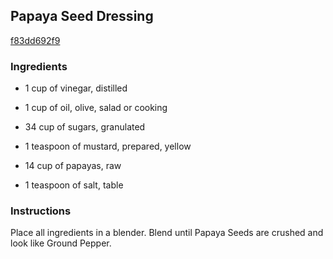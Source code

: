 ## Papaya Seed Dressing

[f83dd692f9](http://www.food.com/recipe/papaya-seed-dressing-430792)

### Ingredients

 - 1 cup of vinegar, distilled

 - 1 cup of oil, olive, salad or cooking

 - 34 cup of sugars, granulated

 - 1 teaspoon of mustard, prepared, yellow

 - 14 cup of papayas, raw

 - 1 teaspoon of salt, table

### Instructions

Place all ingredients in a blender. Blend until Papaya Seeds are crushed and look like Ground Pepper.